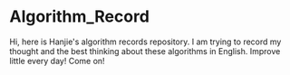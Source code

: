 # Algorithm_Record
Hi, here is Hanjie's algorithm records repository. I am trying to record my thought and the best thinking about these algorithms in English. Improve little every day! Come on!
